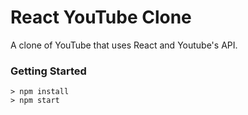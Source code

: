 # React YouTube Clone

A clone of YouTube that uses React and Youtube's API.


### Getting Started
```
> npm install
> npm start
```

